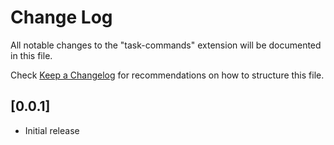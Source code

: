 # Change Log
All notable changes to the "task-commands" extension will be documented in this file.

Check [Keep a Changelog](http://keepachangelog.com/) for recommendations on how to structure this file.

## [0.0.1]
- Initial release
